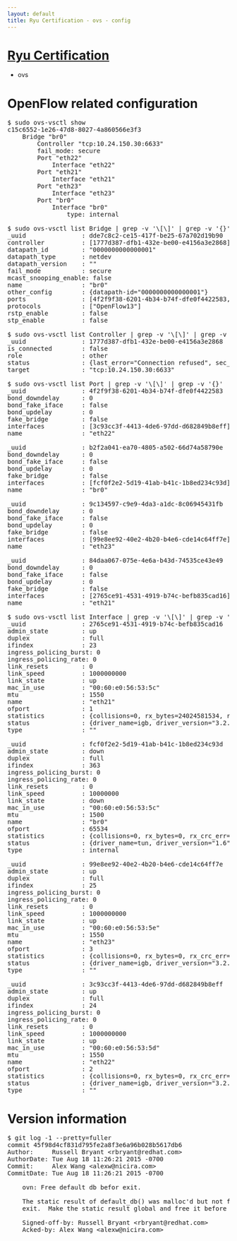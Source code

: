 ```yaml
---
layout: default
title: Ryu Certification - ovs - config
---
```

# [Ryu Certification](http://osrg.github.io/ryu/certification.html)
* ovs 

# OpenFlow related configuration
<pre>
$ sudo ovs-vsctl show
c15c6552-1e26-47d8-8027-4a860566e3f3
    Bridge "br0"
        Controller "tcp:10.24.150.30:6633"
        fail_mode: secure
        Port "eth22"
            Interface "eth22"
        Port "eth21"
            Interface "eth21"
        Port "eth23"
            Interface "eth23"
        Port "br0"
            Interface "br0"
                type: internal

$ sudo ovs-vsctl list Bridge | grep -v '\[\]' | grep -v '{}'
_uuid               : dde7c8c2-ce15-417f-be25-67a702d19b90
controller          : [1777d387-dfb1-432e-be00-e4156a3e2868]
datapath_id         : "0000000000000001"
datapath_type       : netdev
datapath_version    : "<built-in>"
fail_mode           : secure
mcast_snooping_enable: false
name                : "br0"
other_config        : {datapath-id="0000000000000001"}
ports               : [4f2f9f38-6201-4b34-b74f-dfe0f4422583, 84daa067-075e-4e6a-b43d-74535ce43e49, 9c134597-c9e9-4da3-a1dc-8c06945431fb, b2f2a041-ea70-4805-a502-66d74a58790e]
protocols           : ["OpenFlow13"]
rstp_enable         : false
stp_enable          : false

$ sudo ovs-vsctl list Controller | grep -v '\[\]' | grep -v '{}'
_uuid               : 1777d387-dfb1-432e-be00-e4156a3e2868
is_connected        : false
role                : other
status              : {last_error="Connection refused", sec_since_disconnect="2", state=BACKOFF}
target              : "tcp:10.24.150.30:6633"

$ sudo ovs-vsctl list Port | grep -v '\[\]' | grep -v '{}'
_uuid               : 4f2f9f38-6201-4b34-b74f-dfe0f4422583
bond_downdelay      : 0
bond_fake_iface     : false
bond_updelay        : 0
fake_bridge         : false
interfaces          : [3c93cc3f-4413-4de6-97dd-d682849b8eff]
name                : "eth22"

_uuid               : b2f2a041-ea70-4805-a502-66d74a58790e
bond_downdelay      : 0
bond_fake_iface     : false
bond_updelay        : 0
fake_bridge         : false
interfaces          : [fcf0f2e2-5d19-41ab-b41c-1b8ed234c93d]
name                : "br0"

_uuid               : 9c134597-c9e9-4da3-a1dc-8c06945431fb
bond_downdelay      : 0
bond_fake_iface     : false
bond_updelay        : 0
fake_bridge         : false
interfaces          : [99e8ee92-40e2-4b20-b4e6-cde14c64ff7e]
name                : "eth23"

_uuid               : 84daa067-075e-4e6a-b43d-74535ce43e49
bond_downdelay      : 0
bond_fake_iface     : false
bond_updelay        : 0
fake_bridge         : false
interfaces          : [2765ce91-4531-4919-b74c-befb835cad16]
name                : "eth21"

$ sudo ovs-vsctl list Interface | grep -v '\[\]' | grep -v '{}'
_uuid               : 2765ce91-4531-4919-b74c-befb835cad16
admin_state         : up
duplex              : full
ifindex             : 23
ingress_policing_burst: 0
ingress_policing_rate: 0
link_resets         : 0
link_speed          : 1000000000
link_state          : up
mac_in_use          : "00:60:e0:56:53:5c"
mtu                 : 1550
name                : "eth21"
ofport              : 1
statistics          : {collisions=0, rx_bytes=24024581534, rx_crc_err=0, rx_dropped=0, rx_errors=0, rx_frame_err=0, rx_over_err=0, rx_packets=16026376, tx_bytes=0, tx_dropped=0, tx_errors=0, tx_packets=0}
status              : {driver_name=igb, driver_version="3.2.10-k", firmware_version="2.10-9"}
type                : ""

_uuid               : fcf0f2e2-5d19-41ab-b41c-1b8ed234c93d
admin_state         : down
duplex              : full
ifindex             : 363
ingress_policing_burst: 0
ingress_policing_rate: 0
link_resets         : 0
link_speed          : 10000000
link_state          : down
mac_in_use          : "00:60:e0:56:53:5c"
mtu                 : 1500
name                : "br0"
ofport              : 65534
statistics          : {collisions=0, rx_bytes=0, rx_crc_err=0, rx_dropped=0, rx_errors=0, rx_frame_err=0, rx_over_err=0, rx_packets=0, tx_bytes=0, tx_dropped=0, tx_errors=0, tx_packets=0}
status              : {driver_name=tun, driver_version="1.6", firmware_version="N/A"}
type                : internal

_uuid               : 99e8ee92-40e2-4b20-b4e6-cde14c64ff7e
admin_state         : up
duplex              : full
ifindex             : 25
ingress_policing_burst: 0
ingress_policing_rate: 0
link_resets         : 0
link_speed          : 1000000000
link_state          : up
mac_in_use          : "00:60:e0:56:53:5e"
mtu                 : 1550
name                : "eth23"
ofport              : 3
statistics          : {collisions=0, rx_bytes=0, rx_crc_err=0, rx_dropped=0, rx_errors=0, rx_frame_err=0, rx_over_err=0, rx_packets=0, tx_bytes=1176922500, tx_dropped=0, tx_errors=0, tx_packets=784615}
status              : {driver_name=igb, driver_version="3.2.10-k", firmware_version="2.10-9"}
type                : ""

_uuid               : 3c93cc3f-4413-4de6-97dd-d682849b8eff
admin_state         : up
duplex              : full
ifindex             : 24
ingress_policing_burst: 0
ingress_policing_rate: 0
link_resets         : 0
link_speed          : 1000000000
link_state          : up
mac_in_use          : "00:60:e0:56:53:5d"
mtu                 : 1550
name                : "eth22"
ofport              : 2
statistics          : {collisions=0, rx_bytes=0, rx_crc_err=0, rx_dropped=0, rx_errors=0, rx_frame_err=0, rx_over_err=0, rx_packets=0, tx_bytes=18089315792, tx_dropped=0, tx_errors=0, tx_packets=12064077}
status              : {driver_name=igb, driver_version="3.2.10-k", firmware_version="2.10-9"}
type                : ""
</pre>

# Version information
<pre>
$ git log -1 --pretty=fuller
commit 45f98d4cf831d795fe2a8f3e6a96b028b5617db6
Author:     Russell Bryant &lt;rbryant@redhat.com&gt;
AuthorDate: Tue Aug 18 11:26:21 2015 -0700
Commit:     Alex Wang &lt;alexw@nicira.com&gt;
CommitDate: Tue Aug 18 11:26:21 2015 -0700

    ovn: Free default db befor exit.
    
    The static result of default_db&#40;&#41; was malloc'd but not freed before
    exit.  Make the static result global and free it before exit.
    
    Signed-off-by: Russell Bryant &lt;rbryant@redhat.com&gt;
    Acked-by: Alex Wang &lt;alexw@nicira.com&gt;
</pre>
